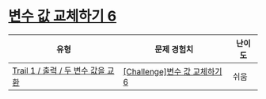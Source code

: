 # [변수 값 교체하기 6](https://www.codetree.ai/trails/complete/curated-cards/challenge-replacing-variable-values-6)

|유형|문제 경험치|난이도|
|---|---|---|
|[Trail 1 / 출력 / 두 변수 값을 교환](https://www.codetree.ai/trail-info/novice-low/)|[[Challenge]변수 값 교체하기 6](https://www.codetree.ai/trails/complete/curated-cards/challenge-replacing-variable-values-6/)|쉬움|

